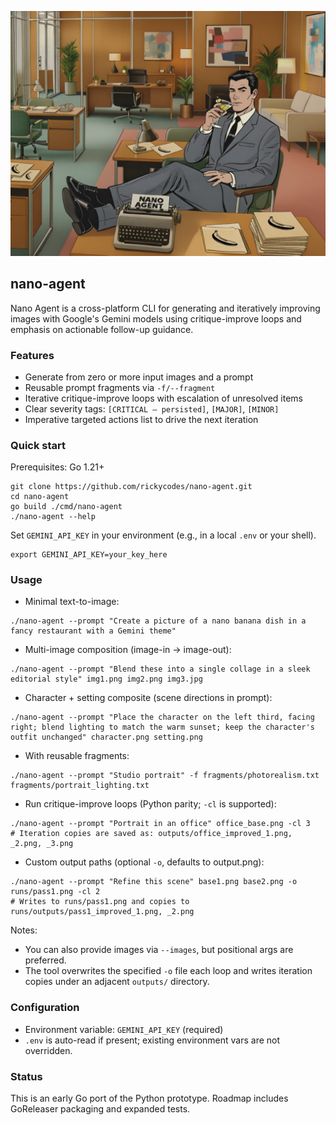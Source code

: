 ![nano-agent header](header.png)

## nano-agent

Nano Agent is a cross-platform CLI for generating and iteratively improving images with Google's Gemini models using critique-improve loops and emphasis on actionable follow-up guidance.

### Features
- Generate from zero or more input images and a prompt
- Reusable prompt fragments via `-f/--fragment`
- Iterative critique-improve loops with escalation of unresolved items
- Clear severity tags: `[CRITICAL — persisted]`, `[MAJOR]`, `[MINOR]`
- Imperative targeted actions list to drive the next iteration

### Quick start
Prerequisites: Go 1.21+

```
git clone https://github.com/rickycodes/nano-agent.git
cd nano-agent
go build ./cmd/nano-agent
./nano-agent --help
```

Set `GEMINI_API_KEY` in your environment (e.g., in a local `.env` or your shell).

```
export GEMINI_API_KEY=your_key_here
```

### Usage

- Minimal text-to-image:
```
./nano-agent --prompt "Create a picture of a nano banana dish in a fancy restaurant with a Gemini theme"
```

- Multi-image composition (image-in → image-out):
```
./nano-agent --prompt "Blend these into a single collage in a sleek editorial style" img1.png img2.png img3.jpg
```

- Character + setting composite (scene directions in prompt):
```
./nano-agent --prompt "Place the character on the left third, facing right; blend lighting to match the warm sunset; keep the character's outfit unchanged" character.png setting.png
```

- With reusable fragments:
```
./nano-agent --prompt "Studio portrait" -f fragments/photorealism.txt fragments/portrait_lighting.txt
```

- Run critique-improve loops (Python parity; `-cl` is supported):
```
./nano-agent --prompt "Portrait in an office" office_base.png -cl 3
# Iteration copies are saved as: outputs/office_improved_1.png, _2.png, _3.png
```

- Custom output paths (optional `-o`, defaults to output.png):
```
./nano-agent --prompt "Refine this scene" base1.png base2.png -o runs/pass1.png -cl 2
# Writes to runs/pass1.png and copies to runs/outputs/pass1_improved_1.png, _2.png
```

Notes:
- You can also provide images via `--images`, but positional args are preferred.
- The tool overwrites the specified `-o` file each loop and writes iteration copies under an adjacent `outputs/` directory.

### Configuration
- Environment variable: `GEMINI_API_KEY` (required)
- `.env` is auto-read if present; existing environment vars are not overridden.

### Status
This is an early Go port of the Python prototype. Roadmap includes GoReleaser packaging and expanded tests.



